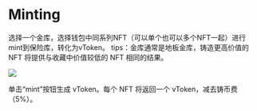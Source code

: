 # Minting

选择一个金库，选择钱包中同系列NFT（可以单个也可以多个NFT一起）进行mint到保险库，转化为vToken。
tips：金库通常是地板金库，铸造更高价值的 NFT 将提供与收藏中价值较低的 NFT 相同的结果。

![](../asset/12.png)

单击“mint”按钮生成 vToken。每个 NFT 将返回一个 vToken，减去铸币费（5%）。
